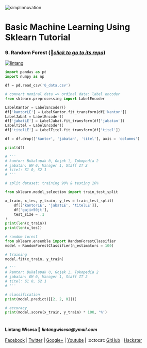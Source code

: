 ![simplinnovation](https://4.bp.blogspot.com/-f7YxPyqHAzY/WJ6VnkvE0SI/AAAAAAAADTQ/0tDQPTrVrtMAFT-q-1-3ktUQT5Il9FGdQCLcB/s350/simpLINnovation1a.png)

# Basic Machine Learning Using Sklearn Tutorial

### __9. Random Forest__ (📂[_click to go to its repo_](https://github.com/LintangWisesa/Sklearn_Tutorial_Youtube/tree/master/7%20Dummy%20Var%20%26%20Label%20Encoder))

[![lintang](https://img.youtube.com/vi/Sp5mqaH4FE0/0.jpg)](https://www.youtube.com/watch?v=Sp5mqaH4FE0)

```python
import pandas as pd
import numpy as np

df = pd.read_csv('0_data.csv')

# convert nominal data => ordinal data: label encoder
from sklearn.preprocessing import LabelEncoder

LabelKantor = LabelEncoder()
df['kantorLE'] = LabelKantor.fit_transform(df['kantor'])
LabelJabat = LabelEncoder()
df['jabatLE'] = LabelJabat.fit_transform(df['jabatan'])
LabelTitel = LabelEncoder()
df['titelLE'] = LabelTitel.fit_transform(df['titel'])

df = df.drop(['kantor', 'jabatan', 'titel'], axis = 'columns')

print(df)

# '''
# kantor: Bukalapak 0, Gojek 1, Tokopedia 2
# jabatan: GM 0, Manager 1, Staff IT 2
# titel: S1 0, S2 1
# '''

# split dataset: training 90% & testing 10%

from sklearn.model_selection import train_test_split

x_train, x_tes, y_train, y_tes = train_test_split(
    df[['kantorLE', 'jabatLE', 'titelLE']],
    df['gaji>50jt'],
    test_size = .1
)
print(len(x_train))
print(len(x_tes))

# random forest
from sklearn.ensemble import RandomForestClassifier
model = RandomForestClassifier(n_estimators = 100)

# training
model.fit(x_train, y_train)

# '''
# kantor: Bukalapak 0, Gojek 1, Tokopedia 2
# jabatan: GM 0, Manager 1, Staff IT 2
# titel: S1 0, S2 1
# '''

# classification
print(model.predict([[2, 2, 0]]))

# accuracy
print(model.score(x_train, y_train) * 100, '%')
```

#

#### Lintang Wisesa :love_letter: _lintangwisesa@ymail.com_

[Facebook](https://www.facebook.com/lintangbagus) | 
[Twitter](https://twitter.com/Lintang_Wisesa) |
[Google+](https://plus.google.com/u/0/+LintangWisesa1) |
[Youtube](https://www.youtube.com/user/lintangbagus) | 
:octocat: [GitHub](https://github.com/LintangWisesa) |
[Hackster](https://www.hackster.io/lintangwisesa)